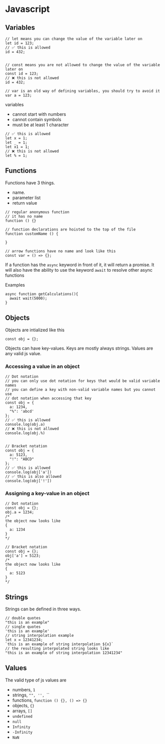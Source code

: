 # Javascript

## Variables

```
// let means you can change the value of the variable later on
let id = 123;
// ✅ this is allowed
id = 432;


// const means you are not allowed to change the value of the variable later on
const id = 123;
// ❌ this is not allowed
id = 432;

// var is an old way of defining variables, you should try to avoid it
var a = 123;
```

variables

- cannot start with numbers
- cannot contain symbols
- must be at least 1 character

```
// ✅ this is allowed
let x = 1;
let _ = 1;
let x1 = 1;
// ❌ this is not allowed
let % = 1;
```

## Functions

Functions have 3 things.

- name.
- parameter list
- return value

```
// regular anonymous function
// it has no name
function () {}

// function declarations are hoisted to the top of the file
function customName () {

}

// arrow functions have no name and look like this
const var = () => {};
```

If a function has the `async` keyword in front of it, it will return a promise.
It will also have the ability to use the keyword `await` to resolve other async functions

Examples

```
async function getCalculations(){
  await wait(5000);
}
```

## Objects

Objects are intialized like this

```
const obj = {};
```

Objects can have key-values.
Keys are mostly always strings.
Values are any valid js value.

### Accessing a value in an object

```
// Dot notation
// you can only use dot notation for keys that would be valid variable names
// you can define a key with non-valid variable names but you cannot use
// dot notation when accessing that key
const obj = {
  a: 1234,
  "%": 'abcd'
};
// ✅ this is allowed
console.log(obj.a)
// ❌ this is not allowed
console.log(obj.%)


// Bracket notation
const obj = {
  a: 5123,
  "!": "ABCD"
};
// ✅ this is allowed
console.log(obj['a'])
// ✅ this is also allowed
console.log(obj['!'])
```

### Assigning a key-value in an object

```
// Dot notation
const obj = {};
obj.a = 1234;
/*
the object now looks like
{
  a: 1234
}
*/

// Bracket notation
const obj = {};
obj['a'] = 5123;
/*
the object now looks like
{
  a: 5123
}
*/
```

## Strings

Strings can be defined in three ways.

```
// double quotes
"this is an example"
// single quotes
'this is an example'
// string interpolation example
let x = 12341234;
`this is an example of string interpolation ${x}`
// the resulting interpolated string looks like
"this is an example of string interpolation 12341234"
```

## Values

The valid type of js values are

- numbers, `1`
- strings, `"", '', `\``
- functions, `function () {}, () => {}`
- objects, `{}`
- arrays, `[]`
- `undefined`
- `null`
- `Infinity`
- `-Infinity`
- `NaN`
